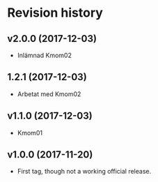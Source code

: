 Revision history
=======================================

v2.0.0 (2017-12-03)
---------------------------------------

* Inlämnad Kmom02


1.2.1 (2017-12-03)
---------------------------------------

* Arbetat med Kmom02


v1.1.0 (2017-12-03)
---------------------------------------

* Kmom01

v1.0.0 (2017-11-20)
---------------------------------------

* First tag, though not a working official release.
